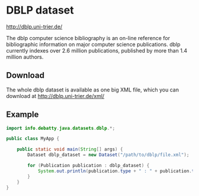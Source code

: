 # DBLP dataset

http://dblp.uni-trier.de/

The dblp computer science bibliography is an on-line reference for bibliographic information on major computer science publications. dblp currently indexes over 2.6 million publications, published by more than 1.4 million authors.

## Download
The whole dblp dataset is available as one big XML file, which you can download at http://dblp.uni-trier.de/xml/

## Example
```java
import info.debatty.java.datasets.dblp.*;

public class MyApp {

    public static void main(String[] args) {
        Dataset dblp_dataset = new Dataset("/path/to/dblp/file.xml");

        for (Publication publication : dblp_dataset) {
            System.out.println(publication.type + " : " + publication.title);
        }
    }
}
```
